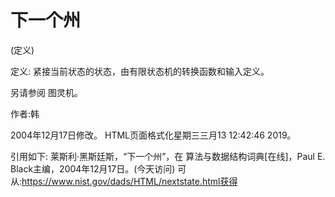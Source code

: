 # 下一个州


(定义)



定义:
紧接当前状态的状态，由有限状态机的转换函数和输入定义。



另请参阅
图灵机。


作者:韩







2004年12月17日修改。
HTML页面格式化星期三三月13 12:42:46 2019。



引用如下:
莱斯利·黑斯廷斯，“下一个州”，在
算法与数据结构词典[在线]，Paul E. Black主编，2004年12月17日。(今天访问)
可从:https://www.nist.gov/dads/HTML/nextstate.html获得

